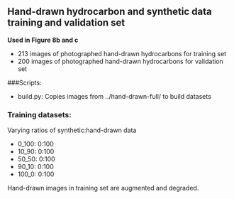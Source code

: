 ## Hand-drawn hydrocarbon and synthetic data training and validation set

**Used in Figure 8b and c**

 - 213 images of photographed hand-drawn hydrocarbons for training set
 - 200 images of photographed hand-drawn hydrocarbons for validation set

###Scripts:
 - build.py:  Copies images from ../hand-drawn-full/ to build datasets

### Training datasets:
Varying ratios of synthetic:hand-drawn data 
 - 0\_100: 0:100 
 - 10\_90: 0:100 
 - 50\_50: 0:100 
 - 90\_10: 0:100 
 - 100\_0: 0:100 

Hand-drawn images in training set are augmented and degraded.
